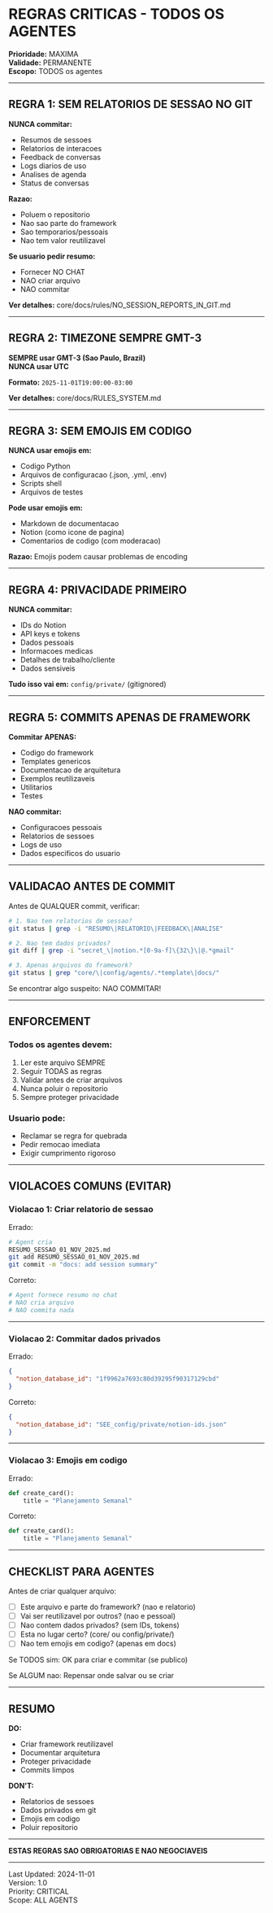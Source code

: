 # REGRAS CRITICAS - TODOS OS AGENTES

**Prioridade:** MAXIMA  
**Validade:** PERMANENTE  
**Escopo:** TODOS os agentes

---

## REGRA 1: SEM RELATORIOS DE SESSAO NO GIT

**NUNCA commitar:**
- Resumos de sessoes
- Relatorios de interacoes
- Feedback de conversas
- Logs diarios de uso
- Analises de agenda
- Status de conversas

**Razao:**
- Poluem o repositorio
- Nao sao parte do framework
- Sao temporarios/pessoais
- Nao tem valor reutilizavel

**Se usuario pedir resumo:**
- Fornecer NO CHAT
- NAO criar arquivo
- NAO commitar

**Ver detalhes:** core/docs/rules/NO_SESSION_REPORTS_IN_GIT.md

---

## REGRA 2: TIMEZONE SEMPRE GMT-3

**SEMPRE usar GMT-3 (Sao Paulo, Brazil)**  
**NUNCA usar UTC**

**Formato:** `2025-11-01T19:00:00-03:00`

**Ver detalhes:** core/docs/RULES_SYSTEM.md

---

## REGRA 3: SEM EMOJIS EM CODIGO

**NUNCA usar emojis em:**
- Codigo Python
- Arquivos de configuracao (.json, .yml, .env)
- Scripts shell
- Arquivos de testes

**Pode usar emojis em:**
- Markdown de documentacao
- Notion (como icone de pagina)
- Comentarios de codigo (com moderacao)

**Razao:** Emojis podem causar problemas de encoding

---

## REGRA 4: PRIVACIDADE PRIMEIRO

**NUNCA commitar:**
- IDs do Notion
- API keys e tokens
- Dados pessoais
- Informacoes medicas
- Detalhes de trabalho/cliente
- Dados sensiveis

**Tudo isso vai em:** `config/private/` (gitignored)

---

## REGRA 5: COMMITS APENAS DE FRAMEWORK

**Commitar APENAS:**
- Codigo do framework
- Templates genericos
- Documentacao de arquitetura
- Exemplos reutilizaveis
- Utilitarios
- Testes

**NAO commitar:**
- Configuracoes pessoais
- Relatorios de sessoes
- Logs de uso
- Dados especificos do usuario

---

## VALIDACAO ANTES DE COMMIT

Antes de QUALQUER commit, verificar:

```bash
# 1. Nao tem relatorios de sessao?
git status | grep -i "RESUMO\|RELATORIO\|FEEDBACK\|ANALISE"

# 2. Nao tem dados privados?
git diff | grep -i "secret_\|notion.*[0-9a-f]\{32\}\|@.*gmail"

# 3. Apenas arquivos do framework?
git status | grep "core/\|config/agents/.*template\|docs/"
```

Se encontrar algo suspeito: NAO COMMITAR!

---

## ENFORCEMENT

### Todos os agentes devem:

1. Ler este arquivo SEMPRE
2. Seguir TODAS as regras
3. Validar antes de criar arquivos
4. Nunca poluir o repositorio
5. Sempre proteger privacidade

### Usuario pode:

- Reclamar se regra for quebrada
- Pedir remocao imediata
- Exigir cumprimento rigoroso

---

## VIOLACOES COMUNS (EVITAR)

### Violacao 1: Criar relatorio de sessao

Errado:
```bash
# Agent cria
RESUMO_SESSAO_01_NOV_2025.md
git add RESUMO_SESSAO_01_NOV_2025.md
git commit -m "docs: add session summary"
```

Correto:
```bash
# Agent fornece resumo no chat
# NAO cria arquivo
# NAO commita nada
```

---

### Violacao 2: Commitar dados privados

Errado:
```json
{
  "notion_database_id": "1f9962a7693c80d39295f90317129cbd"
}
```

Correto:
```json
{
  "notion_database_id": "SEE_config/private/notion-ids.json"
}
```

---

### Violacao 3: Emojis em codigo

Errado:
```python
def create_card():
    title = "Planejamento Semanal"
```

Correto:
```python
def create_card():
    title = "Planejamento Semanal"
```

---

## CHECKLIST PARA AGENTES

Antes de criar qualquer arquivo:

- [ ] Este arquivo e parte do framework? (nao e relatorio)
- [ ] Vai ser reutilizavel por outros? (nao e pessoal)
- [ ] Nao contem dados privados? (sem IDs, tokens)
- [ ] Esta no lugar certo? (core/ ou config/private/)
- [ ] Nao tem emojis em codigo? (apenas em docs)

Se TODOS sim: OK para criar e commitar (se publico)

Se ALGUM nao: Repensar onde salvar ou se criar

---

## RESUMO

**DO:**
- Criar framework reutilizavel
- Documentar arquitetura
- Proteger privacidade
- Commits limpos

**DON'T:**
- Relatorios de sessoes
- Dados privados em git
- Emojis em codigo
- Poluir repositorio

---

**ESTAS REGRAS SAO OBRIGATORIAS E NAO NEGOCIAVEIS**

---

Last Updated: 2024-11-01  
Version: 1.0  
Priority: CRITICAL  
Scope: ALL AGENTS

